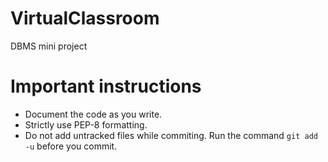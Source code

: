 # VirtualClassroom
DBMS mini project

# Important instructions 
* Document the code as you write.
* Strictly use PEP-8 formatting.
* Do not add untracked files while commiting. Run the command `git add -u` before you commit.